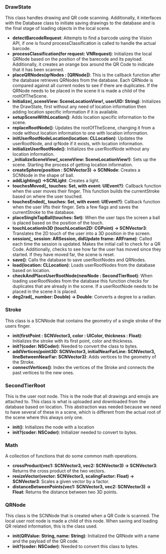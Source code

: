 ### DrawState
This class handles drawing and QR code scanning. Additionally, it interfaces with the Database class to initiate saving drawings to the database and is the final stage of loading objects in the local scene. 
- **detectBarcodeRequest**: Attempts to find a barcode using the Vision API, if one is found processClassification is called to handle the actual barcode.
- **processClassification(for request: VNRequest)**: Initializes the local QRNode based on the position of the barecode and its payload. Additionally, it creates an orange box around the QR Code to indicate that it has been scanned.
- **placeQRNodes(qrNodes : [QRNode])**: This is the callback function after the database retrieves QRNodes from the database. Each QRNode is compared against all current nodes to see if there are duplicates. If the QRNode needs to be placed in the scene it is made a child of the rootOfTheScene.
- **Initialize(_sceneView: SceneLocationView!, userUID: String)**: Initializes the DrawState, first without any need of location information then adding location specific information if it is available. 
- **setupSceneWithLocation()**: Adds location specific information to the scene.
- **replaceRootNode()**: Updates the rootOfTheScene, changing it from a node without location information to one with location information.
- **initUserRootNodeLocation(location: CLLocation)**: Updates the userRootNode, and qrNode if it exists, with location information.
- **initializeUserRootNode()**: Initializes the userRootNode without any location information.
- **_initializeSceneView(_sceneView: SceneLocationView!)**:  Sets up the scene. Starting the process of getting location information.
- **createSphere(position : SCNVector3) -> SCNNode**: Creates a SCNNode in the shape of ball.
- **addLighting() ->SCNLight**: Creates a light.
- **touchesMoved(_ touches: Set<UITouch>, with event: UIEvent?)**: Callback function when the user moves their finger. This function builds the currentStroke based on where the user touched. 
- **touchesEnded(_ touches: Set<UITouch>, with event: UIEvent?)**: Callback function when the user lifts their finger. Sets a few flags and saves the currentStroke to the database. 
- **placeSingleTapBall(touches: Set<UITouch>)**: When the user taps the screen a ball is placed based on the position of the touch. 
- **touchLocationIn3D (touchLocation2D: CGPoint) -> SCNVector3**: Translates the 2D touch of the user into a 3D position in the screen. 
- **session(_ session: ARSession, didUpdate frame: ARFrame)**: Called each time the session is updated. Makes the initial call to check for a QR Code.  Additionally, checks to see how far the user has moved since they started. If they have moved far, the scene is reset.
- **save()**: Calls the database to save userRootNodes and QRNodes.
- **load(location: CLLocation)**: Loads userRootNodes from the database based on location.
- **checkAndPlaceUserRootNode(newNode : SecondTierRoot)**: When loading userRootNodes from the database this function checks for duplicates that are already in the scene. If a userRootNode needs to be placed in the scene it is placed.
- **deg2rad(_ number: Double) -> Double**: Converts a degree to a radian.

### Stroke 
This class is a SCNNode that contains the geometry of a single stroke of the users finger.
- **init(firstPoint : SCNVector3, color : UIColor, thickness : Float)**: Initializes the stroke with its first point, color and thickness.
- **init?(coder: NSCoder)**: Needed to convert the class to bytes.
- **addVertices(point3D: SCNVector3, initialNearFarLine: SCNVector3, lineBetweenNearFar: SCNVector3)**: Adds vertices to the geometry of the Stroke.
- **connectVertices()**: Index the vertices of the Stroke and connects the past vertices to the new ones. 

### SecondTierRoot
This is the user root node. This is the node that all drawings and emojis are attached to. This class is what is uploaded and downloaded from the database based on location. This abstraction was needed because we need to have several of these in a scene, which is different from the actual root of the scene where this always only one. 
- **init()**: Initializes the node with a location
- **init?(coder: NSCoder)**: Initializer needed to convert to bytes.

### Math
A collection of functions that do some common math operations.
- **crossProduct(vec1: SCNVector3, vec2: SCNVector3) -> SCNVector3**: Returns the cross product of the two vectors.
- **resizeVector(vector: SCNVector3, scalingFactor: Float) -> SCNVector3**: Scales a given vector by a factor.
- **distanceBetweenPoints(vec1: SCNVector3, vec2: SCNVector3) -> Float**: Returns the distance between two 3D points.

### QRNode 
This class is the SCNNode that is created when a QR Code is scanned. The local user root node is made a child of this node. When saving and loading QR related information, this is the class used.
- **init(QRValue: String, name: String)**: Initialized the QRNode with a name and the payload of the QR code. 
- **init?(coder: NSCoder)**: Needed to convert this class to bytes. 


	
	
	
	


	


	
	
	
	
	
	

